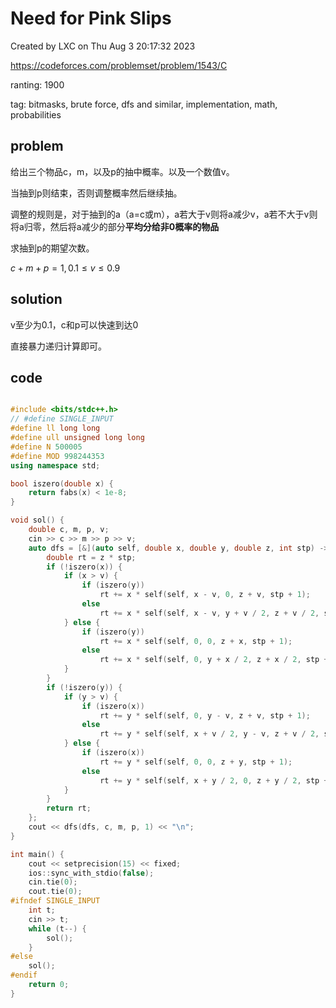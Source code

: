 # Need for Pink Slips

Created by LXC on Thu Aug  3 20:17:32 2023

https://codeforces.com/problemset/problem/1543/C

ranting: 1900

tag: bitmasks, brute force, dfs and similar, implementation, math, probabilities

## problem

给出三个物品c，m，以及p的抽中概率。以及一个数值v。

当抽到p则结束，否则调整概率然后继续抽。

调整的规则是，对于抽到的a（a=c或m），a若大于v则将a减少v，a若不大于v则将a归零，然后将a减少的部分**平均分给非0概率的物品**


求抽到p的期望次数。

$c+m+p=1, 0.1 \le v \le 0.9$

## solution

v至少为0.1，c和p可以快速到达0

直接暴力递归计算即可。

## code

``` cpp

#include <bits/stdc++.h>
// #define SINGLE_INPUT
#define ll long long
#define ull unsigned long long
#define N 500005
#define MOD 998244353
using namespace std;

bool iszero(double x) {
    return fabs(x) < 1e-8;
}

void sol() {
    double c, m, p, v;
    cin >> c >> m >> p >> v;
    auto dfs = [&](auto self, double x, double y, double z, int stp) -> double {
        double rt = z * stp;
        if (!iszero(x)) {
            if (x > v) {
                if (iszero(y))
                    rt += x * self(self, x - v, 0, z + v, stp + 1);
                else
                    rt += x * self(self, x - v, y + v / 2, z + v / 2, stp + 1);
            } else {
                if (iszero(y))
                    rt += x * self(self, 0, 0, z + x, stp + 1);
                else
                    rt += x * self(self, 0, y + x / 2, z + x / 2, stp + 1);
            }
        }
        if (!iszero(y)) {
            if (y > v) {
                if (iszero(x))
                    rt += y * self(self, 0, y - v, z + v, stp + 1);
                else
                    rt += y * self(self, x + v / 2, y - v, z + v / 2, stp + 1);
            } else {
                if (iszero(x))
                    rt += y * self(self, 0, 0, z + y, stp + 1);
                else
                    rt += y * self(self, x + y / 2, 0, z + y / 2, stp + 1);
            }
        }
        return rt;
    };
    cout << dfs(dfs, c, m, p, 1) << "\n";
}

int main() {
    cout << setprecision(15) << fixed;
    ios::sync_with_stdio(false);
    cin.tie(0);
    cout.tie(0);
#ifndef SINGLE_INPUT
    int t;
    cin >> t;
    while (t--) {
        sol();
    }
#else
    sol();
#endif
    return 0;
}

```

